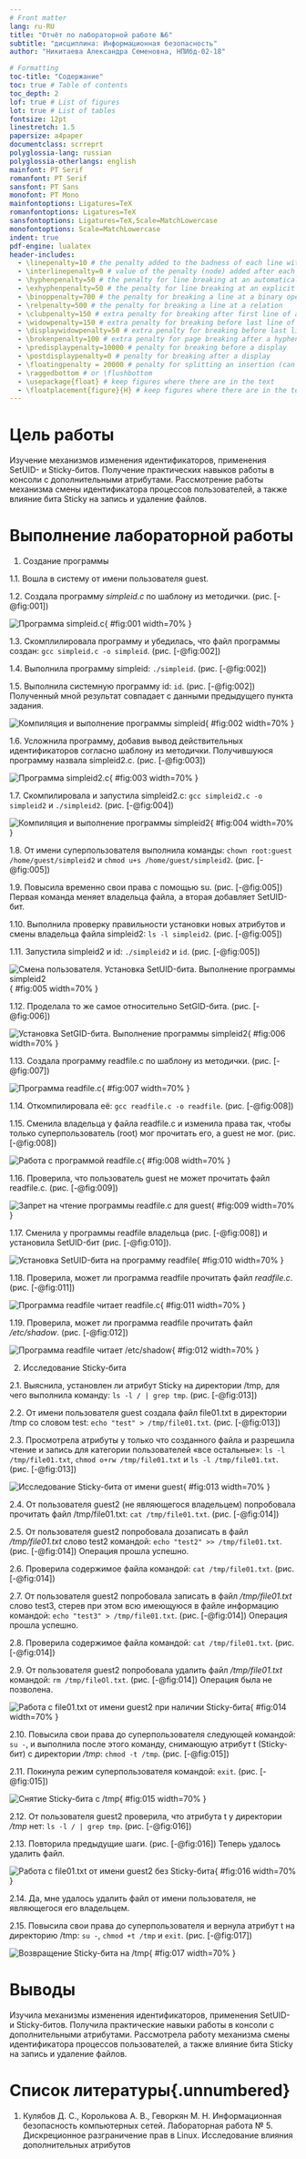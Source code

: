 ```yaml
---
# Front matter
lang: ru-RU
title: "Отчёт по лабораторной работе №6"
subtitle: "дисциплина: Информационная безопасность"
author: "Никитаева Александра Семеновна, НПИбд-02-18"

# Formatting
toc-title: "Содержание"
toc: true # Table of contents
toc_depth: 2
lof: true # List of figures
lot: true # List of tables
fontsize: 12pt
linestretch: 1.5
papersize: a4paper
documentclass: scrreprt
polyglossia-lang: russian
polyglossia-otherlangs: english
mainfont: PT Serif
romanfont: PT Serif
sansfont: PT Sans
monofont: PT Mono
mainfontoptions: Ligatures=TeX
romanfontoptions: Ligatures=TeX
sansfontoptions: Ligatures=TeX,Scale=MatchLowercase
monofontoptions: Scale=MatchLowercase
indent: true
pdf-engine: lualatex
header-includes:
  - \linepenalty=10 # the penalty added to the badness of each line within a paragraph (no associated penalty node) Increasing the value makes tex try to have fewer lines in the paragraph.
  - \interlinepenalty=0 # value of the penalty (node) added after each line of a paragraph.
  - \hyphenpenalty=50 # the penalty for line breaking at an automatically inserted hyphen
  - \exhyphenpenalty=50 # the penalty for line breaking at an explicit hyphen
  - \binoppenalty=700 # the penalty for breaking a line at a binary operator
  - \relpenalty=500 # the penalty for breaking a line at a relation
  - \clubpenalty=150 # extra penalty for breaking after first line of a paragraph
  - \widowpenalty=150 # extra penalty for breaking before last line of a paragraph
  - \displaywidowpenalty=50 # extra penalty for breaking before last line before a display math
  - \brokenpenalty=100 # extra penalty for page breaking after a hyphenated line
  - \predisplaypenalty=10000 # penalty for breaking before a display
  - \postdisplaypenalty=0 # penalty for breaking after a display
  - \floatingpenalty = 20000 # penalty for splitting an insertion (can only be split footnote in standard LaTeX)
  - \raggedbottom # or \flushbottom
  - \usepackage{float} # keep figures where there are in the text
  - \floatplacement{figure}{H} # keep figures where there are in the text
---
```


# Цель работы

Изучение механизмов изменения идентификаторов, применения SetUID- и Sticky-битов. Получение практических навыков работы в консоли с дополнительными 
атрибутами. Рассмотрение работы механизма смены идентификатора процессов пользователей, а также влияние бита Sticky на запись и удаление файлов.

# Выполнение лабораторной работы

1. Создание программы

1.1. Вошла в систему от имени пользователя guest. 

1.2. Создала программу *simpleid.c* по шаблону из методички. (рис. [-@fig:001])

![Программа *simpleid.c*](image/1.png){ #fig:001 width=70% }

1.3. Скомплилировала программу и убедилась, что файл программы создан: `gcc simpleid.c -o simpleid`. (рис. [-@fig:002])

1.4. Выполнила программу simpleid: `./simpleid`. (рис. [-@fig:002])

1.5. Выполнила системную программу id: `id`. (рис. [-@fig:002]) Полученный мной результат совпадает с данными предыдущего пункта задания.

![Компиляция и выполнение программы simpleid](image/2.png){ #fig:002 width=70% }

1.6. Усложнила программу, добавив вывод действительных идентификаторов согласно шаблону из методички. Получившуюся программу назвала simpleid2.c. 
(рис. [-@fig:003])

![Программа *simpleid2.c*](image/3.png){ #fig:003 width=70% }

1.7. Скомпилировала и запустила simpleid2.c: `gcc simpleid2.c -o simpleid2` и `./simpleid2`. (рис. [-@fig:004])

![Компиляция и выполнение программы simpleid2](image/4.png){ #fig:004 width=70% }

1.8. От имени суперпользователя выполнила команды: `chown root:guest /home/guest/simpleid2` и `chmod u+s /home/guest/simpleid2`. (рис. [-@fig:005])

1.9. Повысила временно свои права с помощью su. (рис. [-@fig:005]) Первая команда меняет владельца файла, а вторая добавляет SetUID-бит.

1.10. Выполнила проверку правильности установки новых атрибутов и смены владельца файла simpleid2: `ls -l simpleid2`. (рис. [-@fig:005])

1.11. Запустила simpleid2 и id: `./simpleid2` и `id`. (рис. [-@fig:005])

![Смена пользователя. Установка SetUID-бита. Выполнение программы simpleid2](image/5.png){ #fig:005 width=70% }

1.12. Проделала то же самое относительно SetGID-бита. (рис. [-@fig:006])

![Установка SetGID-бита. Выполнение программы simpleid2](image/6.png){ #fig:006 width=70% }

1.13. Создала программу readfile.c по шаблону из методички. (рис. [-@fig:007])

![Программа *readfile.c*](image/7.png){ #fig:007 width=70% }

1.14. Откомпилировала её: `gcc readfile.c -o readfile`. (рис. [-@fig:008])

1.15. Сменила владельца у файла readfile.c и изменила права так, чтобы только суперпользователь (root) мог прочитать его, a guest не мог. (рис. [-@fig:008])

![Работа с программой *readfile.c*](image/8.png){ #fig:008 width=70% }

1.16. Проверила, что пользователь guest не может прочитать файл readfile.c. (рис. [-@fig:009])

![Запрет на чтение программы *readfile.c* для guest](image/9.png){ #fig:009 width=70% }

1.17. Сменила у программы readfile владельца (рис. [-@fig:008]) и установила SetUID-бит (рис. [-@fig:010]).

![Установка SetUID-бита на программу readfile](image/10.png){ #fig:010 width=70% }

1.18. Проверила, может ли программа readfile прочитать файл *readfile.c*. (рис. [-@fig:011])

![Программа readfile читает *readfile.c*](image/11.png){ #fig:011 width=70% }

1.19. Проверила, может ли программа readfile прочитать файл */etc/shadow*. (рис. [-@fig:012])

![Программа readfile читает */etc/shadow*](image/12.png){ #fig:012 width=70% }


2. Исследование Sticky-бита

2.1. Выяснила, установлен ли атрибут Sticky на директории /tmp, для чего выполнила команду: `ls -l / | grep tmp`. (рис. [-@fig:013])

2.2. От имени пользователя guest создала файл file01.txt в директории /tmp со словом test: `echo "test" > /tmp/file01.txt`. (рис. [-@fig:013])

2.3. Просмотрела атрибуты у только что созданного файла и разрешила чтение и запись для категории пользователей «все остальные»: `ls -l /tmp/file01.txt`, 
`chmod o+rw /tmp/file01.txt` и `ls -l /tmp/file01.txt`. (рис. [-@fig:013])

![Исследование Sticky-бита от имени guest](image/13.png){ #fig:013 width=70% }

2.4. От пользователя guest2 (не являющегося владельцем) попробовала прочитать файл /tmp/file01.txt: `cat /tmp/file01.txt`. (рис. [-@fig:014])

2.5. От пользователя guest2 попробовала дозаписать в файл */tmp/file01.txt* слово test2 командой: `echo "test2" >> /tmp/file01.txt`. (рис. [-@fig:014]) 
Операция прошла успешно.

2.6. Проверила содержимое файла командой: `cat /tmp/file01.txt`. (рис. [-@fig:014])

2.7. От пользователя guest2 попробовала записать в файл */tmp/file01.txt* слово test3, стерев при этом всю имеющуюся в файле информацию командой:
`echo "test3" > /tmp/file01.txt`. (рис. [-@fig:014]) Операция прошла успешно.

2.8. Проверила содержимое файла командой: `cat /tmp/file01.txt`. (рис. [-@fig:014])

2.9. От пользователя guest2 попробовала удалить файл */tmp/file01.txt* командой: `rm /tmp/fileOl.txt`. (рис. [-@fig:014]) Операция была не позволена.

![Работа с *file01.txt* от имени guest2 при наличии Sticky-бита](image/14.png){ #fig:014 width=70% }

2.10. Повысила свои права до суперпользователя следующей командой: `su -`, и выполнила после этого команду, снимающую атрибут t (Sticky-бит) с директории 
*/tmp*: `chmod -t /tmp`. (рис. [-@fig:015])

2.11. Покинула режим суперпользователя командой: `exit`. (рис. [-@fig:015])

![Снятие Sticky-бита с */tmp*](image/15.png){ #fig:015 width=70% }

2.12. От пользователя guest2 проверила, что атрибута t у директории */tmp* нет: `ls -l / | grep tmp`. (рис. [-@fig:016])

2.13. Повторила предыдущие шаги. (рис. [-@fig:016]) Теперь удалось удалить файл.

![Работа с *file01.txt* от имени guest2 без Sticky-бита](image/16.png){ #fig:016 width=70% }

2.14. Да, мне удалось удалить файл от имени пользователя, не являющегося его владельцем.

2.15. Повысила свои права до суперпользователя и вернула атрибут t на директорию /tmp: `su -`, `chmod +t /tmp` и `exit`. (рис. [-@fig:017])

![Возвращение Sticky-бита на */tmp*](image/17.png){ #fig:017 width=70% }

# Выводы

Изучила механизмы изменения идентификаторов, применения SetUID- и Sticky-битов. Получила практические навыки работы в консоли с дополнительными атрибутами. 
Рассмотрела работу механизма смены идентификатора процессов пользователей, а также влияние бита Sticky на запись и удаление файлов.

# Список литературы{.unnumbered}

1. Кулябов Д. С., Королькова А. В., Геворкян М. Н. Информационная безопасность компьютерных сетей. Лабораторная работа № 5. Дискреционное разграничение прав 
в Linux. Исследование влияния дополнительных атрибутов